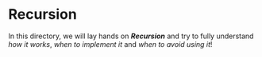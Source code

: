 # Recursion

In this directory, we will lay hands on ***Recursion*** and try to fully understand _how it works_, _when to implement it_ and _when to avoid using it_!
